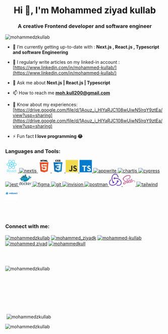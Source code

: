 <h1 align="center">Hi 👋, I'm Mohammed ziyad kullab</h1>
<h3 align="center">A creative Frontend developer and software engineer</h3>

<p align="left"> <img src="https://komarev.com/ghpvc/?username=mohammedzkullab&label=Profile%20views&color=0e75b6&style=flat" alt="mohammedzkullab" /> </p>

- 🌱 I’m currently getting up-to-date with : **Next.js , React.js , Typescript and software Engineering**

- 📝 I regularly write articles on my linked-in account : [https://www.linkedin.com/in/mohammed-kullab/](https://www.linkedin.com/in/mohammed-kullab/)

- 💬 Ask me about **Next.js | React.js | Typescript**

- 📫 How to reach me **moh.kull200@gmail.com**

- 📄 Know about my experiences: [https://drive.google.com/file/d/1Aouz_j_HlYaRJC108wUiwN5lrqY9ztEa/view?usp=sharing](https://drive.google.com/file/d/1Aouz_j_HlYaRJC108wUiwN5lrqY9ztEa/view?usp=sharing)

- ⚡ Fun fact **I love programming 😂**

<h3 align="left">Languages and Tools:</h3>
<p align="left"> 
<a href="https://reactjs.org/" target="_blank" rel="noreferrer"> <img src="https://raw.githubusercontent.com/devicons/devicon/master/icons/react/react-original-wordmark.svg" alt="react" width="40" height="40"/> </a>
<a href="https://nextjs.org/" target="_blank" rel="noreferrer"> <img src="https://cdn.worldvectorlogo.com/logos/nextjs-2.svg" alt="nextjs" width="40" height="40"/> </a>
<a href="https://www.w3.org/html/" target="_blank" rel="noreferrer"> <img src="https://raw.githubusercontent.com/devicons/devicon/master/icons/html5/html5-original-wordmark.svg" alt="html5" width="40" height="40"/> </a>
<a href="https://www.w3schools.com/css/" target="_blank" rel="noreferrer"> <img src="https://raw.githubusercontent.com/devicons/devicon/master/icons/css3/css3-original-wordmark.svg" alt="css3" width="40" height="40"/> </a>
<a href="https://developer.mozilla.org/en-US/docs/Web/JavaScript" target="_blank" rel="noreferrer"> <img src="https://raw.githubusercontent.com/devicons/devicon/master/icons/javascript/javascript-original.svg" alt="javascript" width="40" height="40"/> </a>
<a href="https://www.typescriptlang.org/" target="_blank" rel="noreferrer"> <img src="https://raw.githubusercontent.com/devicons/devicon/master/icons/typescript/typescript-original.svg" alt="typescript" width="40" height="40"/> </a>
<a href="https://appwrite.io" target="_blank" rel="noreferrer"> <img src="https://www.vectorlogo.zone/logos/appwriteio/appwriteio-icon.svg" alt="appwrite" width="40" height="40"/> </a> 
<a href="https://www.chartjs.org" target="_blank" rel="noreferrer"> <img src="https://www.chartjs.org/media/logo-title.svg" alt="chartjs" width="40" height="40"/> </a>
<a href="https://www.cypress.io" target="_blank" rel="noreferrer"> <img src="https://raw.githubusercontent.com/simple-icons/simple-icons/6e46ec1fc23b60c8fd0d2f2ff46db82e16dbd75f/icons/cypress.svg" alt="cypress" width="40" height="40"/></a>
<a href="https://jestjs.io" target="_blank" rel="noreferrer"> <img src="https://www.vectorlogo.zone/logos/jestjsio/jestjsio-icon.svg" alt="jest" width="40" height="40"/> </a>
<a href="https://www.docker.com/" target="_blank" rel="noreferrer"> <img src="https://raw.githubusercontent.com/devicons/devicon/master/icons/docker/docker-original-wordmark.svg" alt="docker" width="40" height="40"/> </a> <a href="https://www.figma.com/" target="_blank" rel="noreferrer"> <img src="https://www.vectorlogo.zone/logos/figma/figma-icon.svg" alt="figma" width="40" height="40"/> </a> <a href="https://git-scm.com/" target="_blank" rel="noreferrer"> <img src="https://www.vectorlogo.zone/logos/git-scm/git-scm-icon.svg" alt="git" width="40" height="40"/> </a> 
<a href="https://www.invisionapp.com/" target="_blank" rel="noreferrer"> <img src="https://www.vectorlogo.zone/logos/invisionapp/invisionapp-icon.svg" alt="invision" width="40" height="40"/> </a>
<a href="https://postman.com" target="_blank" rel="noreferrer"> <img src="https://www.vectorlogo.zone/logos/getpostman/getpostman-icon.svg" alt="postman" width="40" height="40"/> </a>
<a href="https://redux.js.org" target="_blank" rel="noreferrer"> <img src="https://raw.githubusercontent.com/devicons/devicon/master/icons/redux/redux-original.svg" alt="redux" width="40" height="40"/> </a>
<a href="https://sass-lang.com" target="_blank" rel="noreferrer"> <img src="https://raw.githubusercontent.com/devicons/devicon/master/icons/sass/sass-original.svg" alt="sass" width="40" height="40"/> </a>
<a href="https://tailwindcss.com/" target="_blank" rel="noreferrer"> <img src="https://www.vectorlogo.zone/logos/tailwindcss/tailwindcss-icon.svg" alt="tailwind" width="40" height="40"/> </a> 
<a href="https://webpack.js.org" target="_blank" rel="noreferrer"> <img src="https://raw.githubusercontent.com/devicons/devicon/d00d0969292a6569d45b06d3f350f463a0107b0d/icons/webpack/webpack-original-wordmark.svg" alt="webpack" width="40" height="40"/>
</a>
 </p>

<br />
<br />

<h3 align="left">Connect with me:</h3>
<p align="left">
<a href="https://dev.to/mohammedzkullab" target="blank"><img align="center" src="https://raw.githubusercontent.com/rahuldkjain/github-profile-readme-generator/master/src/images/icons/Social/devto.svg" alt="mohammedzkullab" height="30" width="40" /></a>
<a href="https://twitter.com/mohammed_ziyadk" target="blank"><img align="center" src="https://raw.githubusercontent.com/rahuldkjain/github-profile-readme-generator/master/src/images/icons/Social/twitter.svg" alt="mohammed_ziyadk" height="30" width="40" /></a>
<a href="https://linkedin.com/in/mohammed-kullab" target="blank"><img align="center" src="https://raw.githubusercontent.com/rahuldkjain/github-profile-readme-generator/master/src/images/icons/Social/linked-in-alt.svg" alt="mohammed-kullab" height="30" width="40" /></a>
<a href="https://fb.com/mohammed ziyad" target="blank"><img align="center" src="https://raw.githubusercontent.com/rahuldkjain/github-profile-readme-generator/master/src/images/icons/Social/facebook.svg" alt="mohammed ziyad" height="30" width="40" /></a>
<a href="https://www.leetcode.com/mohammedkull" target="blank"><img align="center" src="https://raw.githubusercontent.com/rahuldkjain/github-profile-readme-generator/master/src/images/icons/Social/leet-code.svg" alt="mohammedkull" height="30" width="40" /></a>
</p>
<br />
<br />

<p><img style="width:100%;height:150px" align="left" src="https://github-readme-stats.vercel.app/api/top-langs?username=mohammedzkullab&show_icons=true&locale=en&layout=compact" alt="mohammedzkullab" /></p>

<p>&nbsp;<img style="width:100%;height:150px" align="center"  src="https://github-readme-stats.vercel.app/api?username=mohammedzkullab&show_icons=true&locale=en" alt="mohammedzkullab" /></p>

<p><img style="width:100%;height:150px"  src="https://github-readme-streak-stats.herokuapp.com/?user=mohammedzkullab&" alt="mohammedzkullab" /></p>
